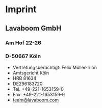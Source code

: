 # Imprint

## Lavaboom GmbH
### Am Hof 22-26
### D-50667 Köln

* Vertretungsberächtigt: Felix Müller-Irion
* Amtsgericht Köln
* HRB 81634
* DE296183720
* Tel. +49-221-1653159-0
* Fax: +49-221-1653159-9
* team@lavaboom.com
